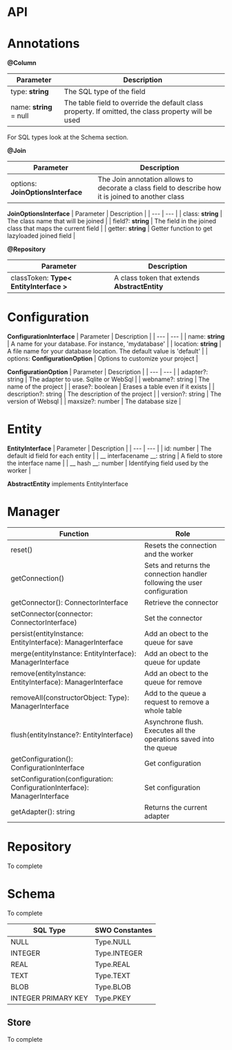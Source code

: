 # API

# Annotations

**@Column**

| Parameter | Description |
| --- | --- |
| type: **string** | The SQL type of the field |
| name: **string** = null | The table field to override the default class property. If omitted, the class property will be used |

For SQL types look at the Schema section.

**@Join**

| Parameter | Description |
| --- | --- |
| options: **JoinOptionsInterface** | The Join annotation allows to decorate a class field to describe how it is joined to another class |

**JoinOptionsInterface**
| Parameter | Description |
| --- | --- |
| class: **string** | The class name that will be joined |
| field?: **string** | The field in the joined class that maps the current field |
| getter: **string** | Getter function to get lazyloaded joined field |

**@Repository**

| Parameter | Description |
| --- | --- |
| classToken: **Type< EntityInterface >** | A class token that extends **AbstractEntity** |

# Configuration

**ConfigurationInterface**
| Parameter | Description |
| --- | --- |
| name: **string** | A name for your database. For instance, 'mydatabase' |
| location: **string** | A file name for your database location. The default value is 'default' |
| options: **ConfigurationOption** | Options to customize your project |

**ConfigurationOption**
| Parameter | Description |
| --- | --- |
| adapter?: string | The adapter to use. Sqlite or WebSql |
| webname?: string | The name of the project |
| erase?: boolean | Erases a table even if it exists |
| description?: string | The description of the project |
| version?: string | The version of Websql |
| maxsize?: number | The database size |

# Entity

**EntityInterface**
| Parameter | Description |
| --- | --- |
| id: number | The default id field for each entity |
| __ interfacename __: string | A field to store the interface name |
| __ hash __: number | Identifying field used by the worker |

**AbstractEntity** implements EntityInterface

# Manager

| Function | Role |
| --- | --- |
| reset() | Resets the connection and the worker |
| getConnection() | Sets and returns the connection handler following the user configuration |
| getConnector(): ConnectorInterface | Retrieve the connector |
| setConnector(connector: ConnectorInterface) | Set the connector |
| persist(entityInstance: EntityInterface): ManagerInterface | Add an obect to the queue for save |
| merge(entityInstance: EntityInterface): ManagerInterface | Add an obect to the queue for update |
| remove(entityInstance: EntityInterface): ManagerInterface | Add an obect to the queue for remove |
| removeAll(constructorObject: Type<any>): ManagerInterface | Add to the queue a request to remove a whole table |
| flush(entityInstance?: EntityInterface) | Asynchrone flush. Executes all the operations saved into the queue |
| getConfiguration(): ConfigurationInterface | Get configuration |
| setConfiguration(configuration: ConfigurationInterface): ManagerInterface | Set configuration |
| getAdapter(): string | Returns the current adapter |

# Repository
To complete

# Schema
To complete 

| SQL Type | SWO Constantes |
| --- | --- |
| NULL | Type.NULL |
| INTEGER | Type.INTEGER |
| REAL | Type.REAL |
| TEXT | Type.TEXT |
| BLOB | Type.BLOB |
| INTEGER PRIMARY KEY | Type.PKEY |

## Store
To complete